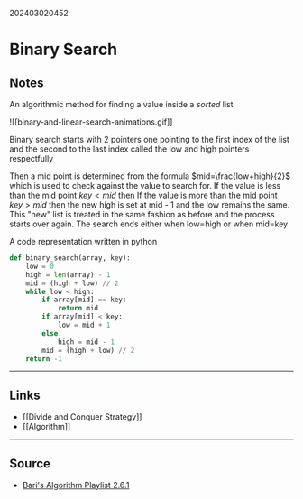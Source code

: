 202403020452
# Binary Search

## Notes

An algorithmic method for finding a value inside a _sorted_ list


![[binary-and-linear-search-animations.gif]]

Binary search starts with 2 pointers one pointing to the first index of the list and the second to the last index called the low and high pointers respectfully

Then a mid point is determined from the formula $mid=\frac{low+high}{2}$ which is used to check against the value to search for.
If the value is less than the mid point $key \lt mid$ then 
If the value is more than the mid point $key \gt mid$ then the new high is set at mid - 1 and the low remains the same. 
This "new" list is treated in the same fashion as before and the process starts over again.
The search ends either when low=high or when mid=key

A code representation written in python
```python
def binary_search(array, key):
    low = 0
    high = len(array) - 1
    mid = (high + low) // 2
    while low < high:
        if array[mid] == key:
            return mid
        if array[mid] < key:
            low = mid + 1
        else:
            high = mid - 1
        mid = (high + low) // 2
    return -1
```


---
## Links

- [[Divide and Conquer Strategy]]
- [[Algorithm]]

---

## Source

- [Bari's Algorithm Playlist 2.6.1](https://youtu.be/C2apEw9pgtw?si=da0GWDbWV9mXh23q)